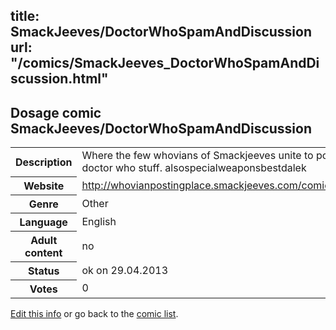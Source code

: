 title: SmackJeeves/DoctorWhoSpamAndDiscussion
url: "/comics/SmackJeeves_DoctorWhoSpamAndDiscussion.html"
---
Dosage comic SmackJeeves/DoctorWhoSpamAndDiscussion
-----------------------------------------

<p id="msg"></p>
<script type="text/javascript">
if (window.location.search === '?edit_info_mail=sent_ok') {
  var elem = document.getElementById("msg");
  elem.innerHTML = 'Edited information sucessfully sent.';
  elem.className = 'ok';
}
</script>
<table class="comicinfo">
<tr>
<th>Description</th><td>Where the few whovians of Smackjeeves unite to post doctor who stuff. alsospecialweaponsbestdalek</td>
</tr>
<tr>
<th>Website</th><td><a href="http://whovianpostingplace.smackjeeves.com/comics/">http://whovianpostingplace.smackjeeves.com/comics/</a></td>
</tr>
<tr>
<th>Genre</th><td>Other</td>
</tr>
<tr>
<th>Language</th><td>English</td>
</tr>
<tr>
<th>Adult content</th><td>no</td>
</tr>
<tr>
<th>Status</th><td>ok on 29.04.2013</td>
</tr>
<tr>
<th>Votes</th><td>0</td>
</tr>
</table>

[Edit this info](SmackJeeves_DoctorWhoSpamAndDiscussion_edit.html) or go back to the [comic list](../comic-index.html).
